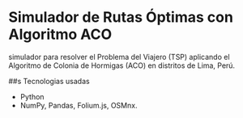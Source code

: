 # Simulador de Rutas Óptimas con Algoritmo ACO

simulador para resolver el Problema del Viajero (TSP) aplicando el Algoritmo de Colonia de Hormigas (ACO)
en distritos de Lima, Perú.

##s Tecnologias usadas

- Python
- NumPy, Pandas, Folium.js, OSMnx.
